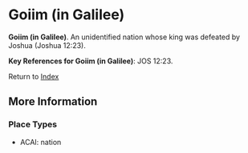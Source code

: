 # Goiim (in Galilee)
**Goiim (in Galilee)**. 
An unidentified nation whose king was defeated by Joshua (Joshua 12:23). 




**Key References for Goiim (in Galilee)**: 
JOS 12:23. 






Return to [Index](00-Index.md)

## More Information

### Place Types

* ACAI: nation





